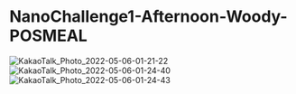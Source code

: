 # NanoChallenge1-Afternoon-Woody-POSMEAL

![KakaoTalk_Photo_2022-05-06-01-21-22](https://user-images.githubusercontent.com/85481204/166969097-7f6a447a-b946-49ec-ac07-dbe8cda12694.jpeg)
![KakaoTalk_Photo_2022-05-06-01-24-40](https://user-images.githubusercontent.com/85481204/166969274-176adce3-4c3e-445d-a0fb-32e51e4901d0.jpeg)
![KakaoTalk_Photo_2022-05-06-01-24-43](https://user-images.githubusercontent.com/85481204/166969281-d0685887-d516-46e4-8847-d951db98e665.jpeg)
